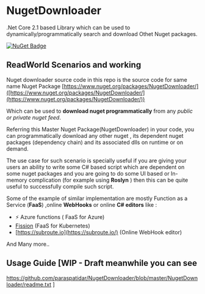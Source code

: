 # NugetDownloader
.Net Core 2.1 based Library which can be used to dynamically/programmatically search and download Othet Nuget packages.

[![NuGet Badge](https://buildstats.info/nuget/nugetdownloader)](https://www.nuget.org/packages/nugetdownloader/)


## ReadWorld Scenarios and working 

Nuget downloader source code in this repo is the source code for same name Nuget Package [https://www.nuget.org/packages/NugetDownloader/]([https://www.nuget.org/packages/NugetDownloader/](https://www.nuget.org/packages/NugetDownloader/))

Which can be used to **download nuget programmatically** from any *public or private nuget feed*.

Referring this Master Nuget Package(NugetDownloader) in your code, you can programmatically download any other nuget , its dependent nuget packages (dependency chain)  and its associated dlls on runtime or on demand.

The use case for such scenario is specially useful if you are giving your users an ability to write some C# based script which are dependent on some nuget packages and you are going to do some UI based or In-memory complication (for example using **Roslyn** ) then this can be quite useful to successfully compile such script.

Some of the example of similar implementation are mostly Function as a Service (**FaaS**) ,online **WebHooks** or online **C# editors** like :

 - ⚡ Azure functions ( FaaS for Azure) 
 - [Fission](https://fission.io/) (FaaS for Kubernetes)
 - [https://subroute.io](https://subroute.io/) (Online WebHook editor)


And Many more..

## Usage Guide [WIP - Draft meanwhile you can see
https://github.com/paraspatidar/NugetDownloader/blob/master/NugetDownloader/readme.txt ]
